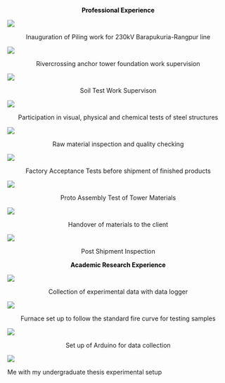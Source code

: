 <p style="text-align: center; font-weight: bold; color: black;">
Professional Experience
</p>

![](images/273816706_3158492817766455_2618705881817255507_n.jpg)
<p style="text-align: center">
Inauguration of Piling work for 230kV Barapukuria-Rangpur line
</p>

![](images/468755367_8958838320847499_3311467466135072302_n.jpg)
<p style="text-align: center">
Rivercrossing anchor tower foundation work supervision
</p>

![](images/1619037001744.jpg)
<p style="text-align: center">
Soil Test Work Supervison
</p>

![](images/1731463417998.jpg)
<p style="text-align: center">
Participation in visual, physical and chemical tests of steel structures
</p>

![](images/1731463417844.jpg)
<p style="text-align: center">
Raw material inspection and quality checking
</p>

![](images/1731463417830.jpg)
<p style="text-align: center">
Factory Acceptance Tests before shipment of finished products
</p>

![](images/1731463417701.jpg)
<p style="text-align: center">
Proto Assembly Test of Tower Materials
</p>


![](images/1731463418075.jpg)
<p style="text-align: center">
Handover of materials to the client
</p>

![](images/1731463418061.jpg)
<p style="text-align: center">
Post Shipment Inspection
</p>

<p style="text-align: center; font-weight: bold; color: black;">
Academic Research Experience
</p>

![](images/IMG_20200306_102609.jpg)
<p style="text-align: center">
Collection of experimental data with data logger
</p>

![](images/IMG_20200305_221358.jpg)
<p style="text-align: center">
Furnace set up to follow the standard fire curve for testing samples
</p>


![](images/IMG_20200306_102616.jpg)
<p style="text-align: center">
Set up of Arduino for data collection
</p>

![](images/image2_converted.png)
<p style="text-align: left">
Me with my undergraduate thesis experimental setup
</p>
